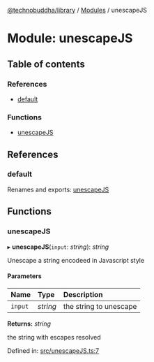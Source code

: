 [@technobuddha/library](../..) / [Modules](../Modules.md) / unescapeJS

# Module: unescapeJS

## Table of contents

### References

- [default](unescapejs.md#default)

### Functions

- [unescapeJS](unescapejs.md#unescapejs)

## References

### default

Renames and exports: [unescapeJS](unescapejs.md#unescapejs)

## Functions

### unescapeJS

▸ **unescapeJS**(`input`: *string*): *string*

Unescape a string encodeed in Javascript style

#### Parameters

| Name | Type | Description |
| :------ | :------ | :------ |
| `input` | *string* | the string to unescape |

**Returns:** *string*

the string with escapes resolved

Defined in: [src/unescapeJS.ts:7](../src/unescapeJS.ts#L7)
